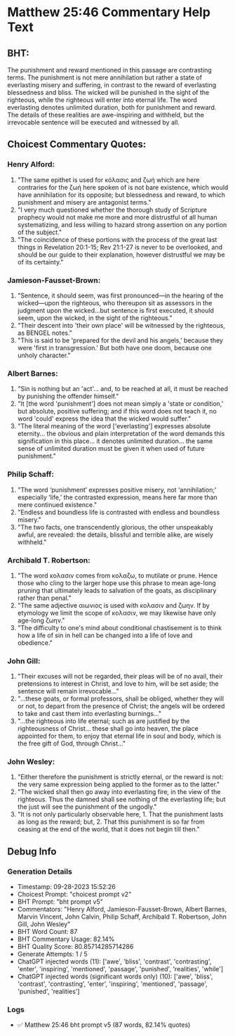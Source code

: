 # Matthew 25:46 Commentary Help Text

## BHT:
The punishment and reward mentioned in this passage are contrasting terms. The punishment is not mere annihilation but rather a state of everlasting misery and suffering, in contrast to the reward of everlasting blessedness and bliss. The wicked will be punished in the sight of the righteous, while the righteous will enter into eternal life. The word everlasting denotes unlimited duration, both for punishment and reward. The details of these realities are awe-inspiring and withheld, but the irrevocable sentence will be executed and witnessed by all.

## Choicest Commentary Quotes:
### Henry Alford:
1. "The same epithet is used for κόλασις and ζωή which are here contraries for the ζωή here spoken of is not bare existence, which would have annihilation for its opposite; but blessedness and reward, to which punishment and misery are antagonist terms."
2. "I very much questioned whether the thorough study of Scripture prophecy would not make me more and more distrustful of all human systematizing, and less willing to hazard strong assertion on any portion of the subject."
3. "The coincidence of these portions with the process of the great last things in Revelation 20:1-15; Rev 21:1-27 is never to be overlooked, and should be our guide to their explanation, however distrustful we may be of its certainty."

### Jamieson-Fausset-Brown:
1. "Sentence, it should seem, was first pronounced—in the hearing of the wicked—upon the righteous, who thereupon sit as assessors in the judgment upon the wicked...but sentence is first executed, it should seem, upon the wicked, in the sight of the righteous." 
2. "Their descent into 'their own place' will be witnessed by the righteous, as BENGEL notes." 
3. "This is said to be 'prepared for the devil and his angels,' because they were 'first in transgression.' But both have one doom, because one unholy character."

### Albert Barnes:
1. "Sin is nothing but an 'act'... and, to be reached at all, it must be reached by punishing the offender himself."
2. "It [the word 'punishment'] does not mean simply a 'state or condition,' but absolute, positive suffering; and if this word does not teach it, no word 'could' express the idea that the wicked would suffer."
3. "The literal meaning of the word ['everlasting'] expresses absolute eternity... the obvious and plain interpretation of the word demands this signification in this place... it denotes unlimited duration... the same sense of unlimited duration must be given it when used of future punishment."

### Philip Schaff:
1. "The word ‘punishment’ expresses positive misery, not ‘annihilation;’ especially ‘life,’ the contrasted expression, means here far more than mere continued existence."
2. "Endless and boundless life is contrasted with endless and boundless misery."
3. "The two facts, one transcendently glorious, the other unspeakably awful, are revealed: the details, blissful and terrible alike, are wisely withheld."

### Archibald T. Robertson:
1. "The word κολασιν comes from κολαζω, to mutilate or prune. Hence those who cling to the larger hope use this phrase to mean age-long pruning that ultimately leads to salvation of the goats, as disciplinary rather than penal."
2. "The same adjective αιωνιος is used with κολασιν and ζωην. If by etymology we limit the scope of κολασιν, we may likewise have only age-long ζωην."
3. "The difficulty to one's mind about conditional chastisement is to think how a life of sin in hell can be changed into a life of love and obedience."

### John Gill:
1. "Their excuses will not be regarded, their pleas will be of no avail, their pretensions to interest in Christ, and love to him, will be set aside; the sentence will remain irrevocable..."
2. "...these goats, or formal professors, shall be obliged, whether they will or not, to depart from the presence of Christ; the angels will be ordered to take and cast them into everlasting burnings..."
3. "...the righteous into life eternal; such as are justified by the righteousness of Christ... these shall go into heaven, the place appointed for them, to enjoy that eternal life in soul and body, which is the free gift of God, through Christ..."

### John Wesley:
1. "Either therefore the punishment is strictly eternal, or the reward is not: the very same expression being applied to the former as to the latter."
2. "The wicked shall then go away into everlasting fire, in the view of the righteous. Thus the damned shall see nothing of the everlasting life; but the just will see the punishment of the ungodly."
3. "It is not only particularly observable here, 1. That the punishment lasts as long as the reward; but, 2. That this punishment is so far from ceasing at the end of the world, that it does not begin till then."


## Debug Info
### Generation Details
- Timestamp: 09-28-2023 15:52:26
- Choicest Prompt: "choicest prompt v2"
- BHT Prompt: "bht prompt v5"
- Commentators: "Henry Alford, Jamieson-Fausset-Brown, Albert Barnes, Marvin Vincent, John Calvin, Philip Schaff, Archibald T. Robertson, John Gill, John Wesley"
- BHT Word Count: 87
- BHT Commentary Usage: 82.14%
- BHT Quality Score: 80.85714285714286
- Generate Attempts: 1 / 5
- ChatGPT injected words (11):
	['awe', 'bliss', 'contrast', 'contrasting', 'enter', 'inspiring', 'mentioned', 'passage', 'punished', 'realities', 'while']
- ChatGPT injected words (significant words only) (10):
	['awe', 'bliss', 'contrast', 'contrasting', 'enter', 'inspiring', 'mentioned', 'passage', 'punished', 'realities']

### Logs
- ✅ Matthew 25:46 bht prompt v5 (87 words, 82.14% quotes)